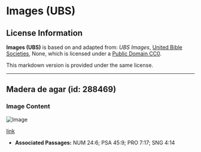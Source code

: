 # Images (UBS)

## License Information

**Images (UBS)** is based on and adapted from: _UBS Images_, [United Bible Societies](https://unitedbiblesocieties.org/), None, which is licensed under a [Public Domain CC0](https://creativecommons.org/public-domain/cc0/).

This markdown version is provided under the same license.



--------------------------------

## Madera de agar (id: 288469)

### Image Content

![Image](https://cdn.aquifer.bible/aquifer-content/resources/Media/WEB-0016_agarwood.jpg)

[link](https://cdn.aquifer.bible/aquifer-content/resources/Media/WEB-0016_agarwood.jpg)

* **Associated Passages:** NUM 24:6; PSA 45:9; PRO 7:17; SNG 4:14

